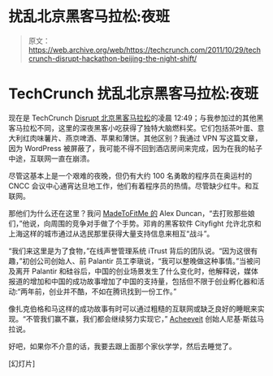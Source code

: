 # 扰乱北京黑客马拉松:夜班

> 原文：<https://web.archive.org/web/https://techcrunch.com/2011/10/29/techcrunch-disrupt-hackathon-beijing-the-night-shift/>

# TechCrunch 扰乱北京黑客马拉松:夜班

现在是 TechCrunch [Disrupt 北京黑客马拉松](https://web.archive.org/web/20221128175729/http://disrupt.beta.techcrunch.com/BJ2011/hackathon/)的凌晨 12:49；与我参加过的其他黑客马拉松不同，这里的深夜黑客小吃获得了独特大脑燃料奖。它们包括茶叶蛋、意大利红肉味薯片、燕京啤酒、苹果和薄饼。其他区别？我通过 VPN 写这篇文章，因为 WordPress 被屏蔽了，我可能不得不回到酒店房间来完成，因为在我的帖子中途，互联网一直在崩溃。

尽管这基本上是一个艰难的夜晚，但仍有大约 100 名勇敢的程序员在奥运村的 CNCC 会议中心通宵达旦地工作，他们有着程序员的热情。尽管缺少红牛。和互联网。

那他们为什么还在这里？我问 [MadeToFitMe 的](https://web.archive.org/web/20221128175729/http://www.madetofitme.co.uk/) Alex Duncan，“去打败那些娘们，”他说，向周围的竞争对手做了个手势。邓肯的黑客软件 Cityfight 允许北京和上海这样的城市通过从选民那里获得大量支持信息来相互“战斗”。

“我们来这里是为了食物，”在线声誉管理系统 iTrust 背后的团队说。“因为这很有趣，”初创公司创始人、前 Palantir 员工李瑱说，“我可以整晚做这种事情。”当被问及离开 Palantir 和硅谷后，中国的创业场景发生了什么变化时，他解释说，媒体报道的增加和中国的成功故事增加了中国的支持量，包括但不限于创业孵化器和活动:“两年前，创业并不酷，不如在腾讯找到一份工作。”

像扎克伯格和马这样的成功故事有时可以通过粗糙的互联网或缺乏良好的睡眠来实现。“不管我们赢不赢，我们都会继续努力实现它，” [Acheeveit](https://web.archive.org/web/20221128175729/http://www.getacheevit.com/) 创始人尼基·斯兹马拉说。

好吧，如果你不介意的话，我要去跟上面那个家伙学学，然后去睡觉了。

[幻灯片]